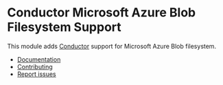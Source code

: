 Conductor Microsoft Azure Blob Filesystem Support
=================================================

This module adds [Conductor](https://github.com/conductorphp/conductor-core) 
support for Microsoft Azure Blob filesystem.

* [Documentation](docs/index.md)
* [Contributing](https://github.com/conductorphp/conductor-core/blob/master/README.md#contributing)
* [Report issues](https://github.com/conductorphp/conductor-azure-blob-filesystem-support/issues)
